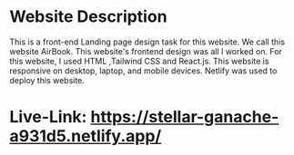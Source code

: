# Website Description
This is a front-end Landing page design task for this website. We call this website AirBook. This website's frontend design was all I worked on. For this website, I used HTML ,Tailwind CSS and React.js. This website is responsive on desktop, laptop, and mobile devices. Netlify was used to deploy this website.

# Live-Link: https://stellar-ganache-a931d5.netlify.app/
